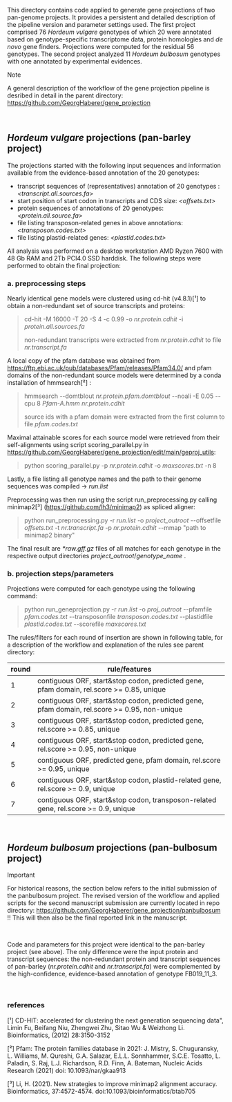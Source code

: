 This directory contains code applied to generate gene projections of two pan-genome projects. It provides a persistent and detailed description of the pipeline version and parameter settings used. The first project comprised 76 _Hordeum vulgare_ genotypes of which 20 were annotated based on genotype-specific transcriptome data, protein homologies and _de novo_ gene finders. Projections were computed for the residual 56 genotypes. The second project analyzed 11 _Hordeum bulbosum_ genotypes with one annotated by experimental evidences.

> [!NOTE]
> A general description of the workflow of the gene projection pipeline is desribed in detail in the parent directory: https://github.com/GeorgHaberer/gene_projection 

<p>
<br />
</p>

## _Hordeum vulgare_ projections (pan-barley project)

The projections started with the following input sequences and information available from the evidence-based annotation of the 20 genotypes:
 - transcript sequences of (representatives) annotation of 20 genotypes : _<transcript.all.sources.fa>_
 - start position of start codon in transcripts and CDS size: _<offsets.txt>_
 - protein sequences of annotations of 20 genotypes: _<protein.all.source.fa>_
 - file listing transposon-related genes in above annotations: _<transposon.codes.txt>_
 - file listing plastid-related genes: _<plastid.codes.txt>_

All analysis was performed on a desktop workstation AMD Ryzen 7600 with 48 Gb RAM and 2Tb PCI4.0 SSD harddisk. The following steps were performed to obtain the final projection:

### a. preprocessing steps

Nearly identical gene models were clustered using cd-hit (v4.8.1)[¹] to obtain a non-redundant set of source transcripts and proteins:
> cd-hit -M 16000 -T 20 -S 4 -c 0.99 -o _nr.protein.cdhit_ -i _protein.all.sources.fa_
>
> non-redundant transcripts were extracted from _nr.protein.cdhit_ to file _nr.transcript.fa_

A local copy of the pfam database was obtained from https://ftp.ebi.ac.uk/pub/databases/Pfam/releases/Pfam34.0/ and pfam domains of the non-redundant source models were determined by a conda installation of hmmsearch[²] :
> hmmsearch --domtblout _nr.protein.pfam.domtblout_ --noali -E 0.05 --cpu 8 _Pfam-A.hmm_ _nr.protein.cdhit_
>
> source ids with a pfam domain were extracted from the first column to file _pfam.codes.txt_

Maximal attainable scores for each source model were retrieved from their self-alignments using script scoring_parallel.py in https://github.com/GeorgHaberer/gene_projection/edit/main/geproj_utils:
> python scoring_parallel.py -p _nr.protein.cdhit_ -o _maxscores.txt_ -n 8

Lastly, a file listing all genotype names and the path to their genome sequences was compiled -> _run.list_ 

Preprocessing was then run using the script run_preprocessing.py calling minimap2[³] (https://github.com/lh3/minimap2) as spliced aligner:
> python run_preprocessing.py -r _run.list_ -o _project_outroot_ --offsetfile _offsets.txt_ -t _nr.transcript.fa_ -p _nr.protein.cdhit_ --mmap "path to minimap2 binary"

The final result are _*raw.gff.gz_ files of all matches for each genotype in the respective output directories _project_outroot_/_genotype_name_ . 

### b. projection steps/parameters

Projections were computed for each genotype using the following command:
> python run_geneprojection.py -r _run.list_ -o _proj_outroot_ --pfamfile _pfam.codes.txt_ --transposonfile _transposon.codes.txt_ --plastidfile _plastid.codes.txt_ --scorefile _maxscores.txt_

The rules/filters for each round of insertion are shown in following table, for a description of the workflow and explanation of the rules see parent directory:

| round | rule/features |
| --- | --- |
| 1 | contiguous ORF, start&stop codon, predicted gene, pfam domain, rel.score >= 0.85, unique |
| 2 | contiguous ORF, start&stop codon, predicted gene, pfam domain, rel.score >= 0.95, non-unique |
| 3 | contiguous ORF, start&stop codon, predicted gene, rel.score >= 0.85, unique |
| 4 | contiguous ORF, start&stop codon, predicted gene, rel.score >= 0.95, non-unique |
| 5 | contiguous ORF, predicted gene, pfam domain, rel.score >= 0.95, unique |
| 6 | contiguous ORF, start&stop codon, plastid-related gene, rel.score >= 0.9, unique |
| 7 | contiguous ORF, start&stop codon, transposon-related gene, rel.score >= 0.9, unique |

<p>
<br />
</p>


## _Hordeum bulbosum_ projections (pan-bulbosum project)

> [!IMPORTANT]
> For historical reasons, the section below refers to the initial submission of the panbulbosum project. The revised version of the workflow and applied scripts for the second manuscript submission are currently located in repo directory: https://github.com/GeorgHaberer/gene_projection/panbulbosum !! This will then also be the final reported link in the manuscript.

<p>
<br />
</p>


Code and parameters for this project were identical to the pan-barley project (see above). The only difference were the input protein and transcript sequences: the non-redundant protein and transcript sequences of pan-barley (_nr.protein.cdhit_ and _nr.transcript.fa_) were complemented by the high-confidence, evidence-based annotation of genotype FB019_11_3. 


<p>
 <br />
</p>


### references
[¹] CD-HIT: accelerated for clustering the next generation sequencing data", Limin Fu, Beifang Niu, Zhengwei Zhu, Sitao Wu & Weizhong Li. Bioinformatics, (2012) 28:3150-3152

[²] Pfam: The protein families database in 2021: J. Mistry, S. Chuguransky, L. Williams, M. Qureshi, G.A. Salazar, E.L.L. Sonnhammer, S.C.E. Tosatto, L. Paladin, S. Raj, L.J. Richardson, R.D. Finn, A. Bateman, Nucleic Acids Research (2021) doi: 10.1093/nar/gkaa913 

[³] Li, H. (2021). New strategies to improve minimap2 alignment accuracy. Bioinformatics, 37:4572-4574. doi:10.1093/bioinformatics/btab705


